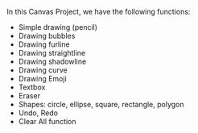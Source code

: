 In this Canvas Project, we have the following functions:

- Simple drawing (pencil)
- Drawing bubbles
- Drawing furline
- Drawing straightline
- Drawing shadowline
- Drawing curve
- Drawing Emoji
- Textbox
- Eraser
- Shapes: circle, ellipse, square, rectangle, polygon
- Undo, Redo
- Clear All function
